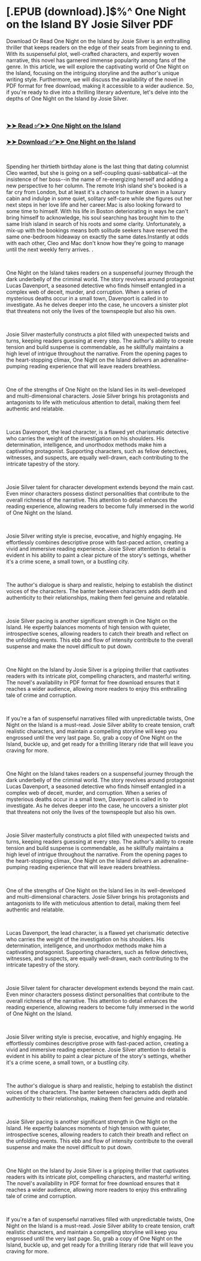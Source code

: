 # [.EPUB (download).]$%^ One Night on the Island BY Josie Silver PDF

<p>Download Or Read One Night on the Island by Josie Silver is an enthralling thriller that keeps readers on the edge of their seats from beginning to end. With its suspenseful plot, well-crafted characters, and expertly woven narrative, this novel has garnered immense popularity among fans of the genre. In this article, we will explore the captivating world of One Night on the Island, focusing on the intriguing storyline and the author's unique writing style. Furthermore, we will discuss the availability of the novel in PDF format for free download, making it accessible to a wider audience. So, if you're ready to dive into a thrilling literary adventure, let's delve into the depths of One Night on the Island by Josie Silver.</p>
<p>&nbsp;</p>

### [➤➤ Read ✅➤➤ One Night on the Island](https://realpdfbooksdrive.blogspot.com/id/59078993)

### [➤➤ Download ✅➤➤ One Night on the Island](https://realpdfbooksdrive.blogspot.com/id/59078993)

<p>&nbsp;</p>
<p>Spending her thirtieth birthday alone is the last thing that dating columnist Cleo wanted, but she is going on a self-coupling quasi-sabbatical--at the insistence of her boss--in the name of re-energizing herself and adding a new perspective to her column. The remote Irish island she's booked is a far cry from London, but at least it's a chance to hunker down in a luxury cabin and indulge in some quiet, solitary self-care while she figures out her next steps in her love life and her career.Mac is also looking forward to some time to himself. With his life in Boston deteriorating in ways he can't bring himself to acknowledge, his soul searching has brought him to the same Irish island in search of his roots and some clarity. Unfortunately, a mix-up with the bookings means both solitude seekers have reserved the same one-bedroom hideaway on exactly the same dates.Instantly at odds with each other, Cleo and Mac don't know how they're going to manage until the next weekly ferry arrives. .</p>
<p>&nbsp;</p>
<p>One Night on the Island takes readers on a suspenseful journey through the dark underbelly of the criminal world. The story revolves around protagonist Lucas Davenport, a seasoned detective who finds himself entangled in a complex web of deceit, murder, and corruption. When a series of mysterious deaths occur in a small town, Davenport is called in to investigate. As he delves deeper into the case, he uncovers a sinister plot that threatens not only the lives of the townspeople but also his own.</p>
<p>&nbsp;</p>
<p>Josie Silver masterfully constructs a plot filled with unexpected twists and turns, keeping readers guessing at every step. The author's ability to create tension and build suspense is commendable, as he skillfully maintains a high level of intrigue throughout the narrative. From the opening pages to the heart-stopping climax, One Night on the Island delivers an adrenaline-pumping reading experience that will leave readers breathless.</p>
<p>&nbsp;</p>
<p>One of the strengths of One Night on the Island lies in its well-developed and multi-dimensional characters. Josie Silver brings his protagonists and antagonists to life with meticulous attention to detail, making them feel authentic and relatable.</p>
<p>&nbsp;</p>
<p>Lucas Davenport, the lead character, is a flawed yet charismatic detective who carries the weight of the investigation on his shoulders. His determination, intelligence, and unorthodox methods make him a captivating protagonist. Supporting characters, such as fellow detectives, witnesses, and suspects, are equally well-drawn, each contributing to the intricate tapestry of the story.</p>
<p>&nbsp;</p>
<p>Josie Silver talent for character development extends beyond the main cast. Even minor characters possess distinct personalities that contribute to the overall richness of the narrative. This attention to detail enhances the reading experience, allowing readers to become fully immersed in the world of One Night on the Island.</p>
<p>&nbsp;</p>
<p>Josie Silver writing style is precise, evocative, and highly engaging. He effortlessly combines descriptive prose with fast-paced action, creating a vivid and immersive reading experience. Josie Silver attention to detail is evident in his ability to paint a clear picture of the story's settings, whether it's a crime scene, a small town, or a bustling city.</p>
<p>&nbsp;</p>
<p>The author's dialogue is sharp and realistic, helping to establish the distinct voices of the characters. The banter between characters adds depth and authenticity to their relationships, making them feel genuine and relatable.</p>
<p>&nbsp;</p>
<p>Josie Silver pacing is another significant strength in One Night on the Island. He expertly balances moments of high tension with quieter, introspective scenes, allowing readers to catch their breath and reflect on the unfolding events. This ebb and flow of intensity contribute to the overall suspense and make the novel difficult to put down.</p>
<p>&nbsp;</p>
<p>One Night on the Island by Josie Silver is a gripping thriller that captivates readers with its intricate plot, compelling characters, and masterful writing. The novel's availability in PDF format for free download ensures that it reaches a wider audience, allowing more readers to enjoy this enthralling tale of crime and corruption.</p>
<p>&nbsp;</p>
<p>If you're a fan of suspenseful narratives filled with unpredictable twists, One Night on the Island is a must-read. Josie Silver ability to create tension, craft realistic characters, and maintain a compelling storyline will keep you engrossed until the very last page. So, grab a copy of One Night on the Island, buckle up, and get ready for a thrilling literary ride that will leave you craving for more.</p>
<p>&nbsp;</p>
<p>One Night on the Island takes readers on a suspenseful journey through the dark underbelly of the criminal world. The story revolves around protagonist Lucas Davenport, a seasoned detective who finds himself entangled in a complex web of deceit, murder, and corruption. When a series of mysterious deaths occur in a small town, Davenport is called in to investigate. As he delves deeper into the case, he uncovers a sinister plot that threatens not only the lives of the townspeople but also his own.</p>
<p>&nbsp;</p>
<p>Josie Silver masterfully constructs a plot filled with unexpected twists and turns, keeping readers guessing at every step. The author's ability to create tension and build suspense is commendable, as he skillfully maintains a high level of intrigue throughout the narrative. From the opening pages to the heart-stopping climax, One Night on the Island delivers an adrenaline-pumping reading experience that will leave readers breathless.</p>
<p>&nbsp;</p>
<p>One of the strengths of One Night on the Island lies in its well-developed and multi-dimensional characters. Josie Silver brings his protagonists and antagonists to life with meticulous attention to detail, making them feel authentic and relatable.</p>
<p>&nbsp;</p>
<p>Lucas Davenport, the lead character, is a flawed yet charismatic detective who carries the weight of the investigation on his shoulders. His determination, intelligence, and unorthodox methods make him a captivating protagonist. Supporting characters, such as fellow detectives, witnesses, and suspects, are equally well-drawn, each contributing to the intricate tapestry of the story.</p>
<p>&nbsp;</p>
<p>Josie Silver talent for character development extends beyond the main cast. Even minor characters possess distinct personalities that contribute to the overall richness of the narrative. This attention to detail enhances the reading experience, allowing readers to become fully immersed in the world of One Night on the Island.</p>
<p>&nbsp;</p>
<p>Josie Silver writing style is precise, evocative, and highly engaging. He effortlessly combines descriptive prose with fast-paced action, creating a vivid and immersive reading experience. Josie Silver attention to detail is evident in his ability to paint a clear picture of the story's settings, whether it's a crime scene, a small town, or a bustling city.</p>
<p>&nbsp;</p>
<p>The author's dialogue is sharp and realistic, helping to establish the distinct voices of the characters. The banter between characters adds depth and authenticity to their relationships, making them feel genuine and relatable.</p>
<p>&nbsp;</p>
<p>Josie Silver pacing is another significant strength in One Night on the Island. He expertly balances moments of high tension with quieter, introspective scenes, allowing readers to catch their breath and reflect on the unfolding events. This ebb and flow of intensity contribute to the overall suspense and make the novel difficult to put down.</p>
<p>&nbsp;</p>
<p>One Night on the Island by Josie Silver is a gripping thriller that captivates readers with its intricate plot, compelling characters, and masterful writing. The novel's availability in PDF format for free download ensures that it reaches a wider audience, allowing more readers to enjoy this enthralling tale of crime and corruption.</p>
<p>&nbsp;</p>
<p>If you're a fan of suspenseful narratives filled with unpredictable twists, One Night on the Island is a must-read. Josie Silver ability to create tension, craft realistic characters, and maintain a compelling storyline will keep you engrossed until the very last page. So, grab a copy of One Night on the Island, buckle up, and get ready for a thrilling literary ride that will leave you craving for more.</p>
<p>&nbsp;</p>
